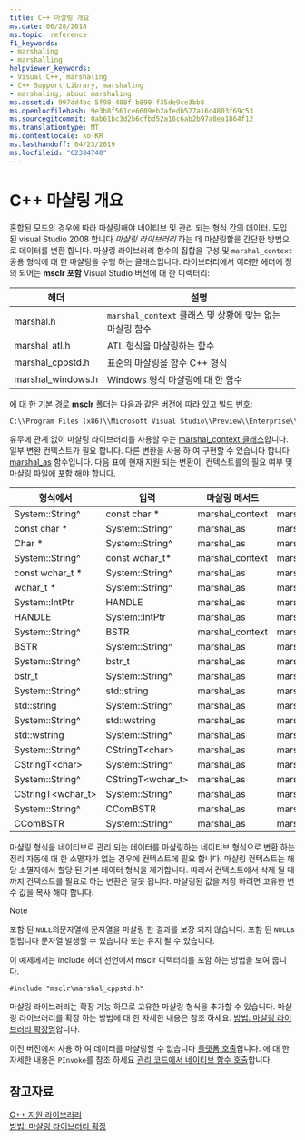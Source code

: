 ```yaml
---
title: C++ 마샬링 개요
ms.date: 06/28/2018
ms.topic: reference
f1_keywords:
- marshaling
- marshalling
helpviewer_keywords:
- Visual C++, marshaling
- C++ Support Library, marshaling
- marshaling, about marshaling
ms.assetid: 997dd4bc-5f98-408f-b890-f35de9ce3bb8
ms.openlocfilehash: 9e3b8f561ce6609eb2afedb527a16c4803f69c53
ms.sourcegitcommit: 0ab61bc3d2b6cfbd52a16c6ab2b97a8ea1864f12
ms.translationtype: MT
ms.contentlocale: ko-KR
ms.lasthandoff: 04/23/2019
ms.locfileid: "62384740"
---
```

# <a name="overview-of-marshaling-in-c"></a>C++ 마샬링 개요

혼합된 모드의 경우에 따라 마샬링해야 네이티브 및 관리 되는 형식 간의 데이터. 도입 된 visual Studio 2008 합니다 *마샬링 라이브러리* 하는 데 마샬링할을 간단한 방법으로 데이터를 변환 합니다.  마샬링 라이브러리 함수의 집합을 구성 및 `marshal_context` 공용 형식에 대 한 마샬링을 수행 하는 클래스입니다. 라이브러리에서 이러한 헤더에 정의 되어는 **msclr 포함** Visual Studio 버전에 대 한 디렉터리:

|헤더|설명|
|---------------|-----------------|
|marshal.h|`marshal_context` 클래스 및 상황에 맞는 없는 마샬링 함수|
|marshal_atl.h| ATL 형식을 마샬링하는 함수|
|marshal_cppstd.h|표준의 마샬링을 함수 C++ 형식|
|marshal_windows.h|Windows 형식 마샬링에 대 한 함수|

에 대 한 기본 경로 **msclr** 폴더는 다음과 같은 버전에 따라 있고 빌드 번호:

```cmd
C:\\Program Files (x86)\\Microsoft Visual Studio\\Preview\\Enterprise\\VC\\Tools\\MSVC\\14.15.26528\\include\\msclr
```

유무에 관계 없이 마샬링 라이브러리를 사용할 수는 [marshal_context 클래스](../dotnet/marshal-context-class.md)합니다. 일부 변환 컨텍스트가 필요 합니다. 다른 변환을 사용 하 여 구현할 수 있습니다 합니다 [marshal_as](../dotnet/marshal-as.md) 함수입니다. 다음 표에 현재 지원 되는 변환이, 컨텍스트를의 필요 여부 및 마샬링 파일에 포함 해야 합니다.

|형식에서|입력|마샬링 메서드|파일 포함|
|---------------|-------------|--------------------|------------------|
|System::String^|const char \*|marshal_context|marshal.h|
|const char \*|System::String^|marshal_as|marshal.h|
|Char \*|System::String^|marshal_as|marshal.h|
|System::String^|const wchar_t\*|marshal_context|marshal.h|
|const wchar_t \*|System::String^|marshal_as|marshal.h|
|wchar_t \*|System::String^|marshal_as|marshal.h|
|System::IntPtr|HANDLE|marshal_as|marshal_windows.h|
|HANDLE|System::IntPtr|marshal_as|marshal_windows.h|
|System::String^|BSTR|marshal_context|marshal_windows.h|
|BSTR|System::String^|marshal_as|marshal.h|
|System::String^|bstr_t|marshal_as|marshal_windows.h|
|bstr_t|System::String^|marshal_as|marshal_windows.h|
|System::String^|std::string|marshal_as|marshal_cppstd.h|
|std::string|System::String^|marshal_as|marshal_cppstd.h|
|System::String^|std::wstring|marshal_as|marshal_cppstd.h|
|std::wstring|System::String^|marshal_as|marshal_cppstd.h|
|System::String^|CStringT\<char>|marshal_as|marshal_atl.h|
|CStringT\<char>|System::String^|marshal_as|marshal_atl.h|
|System::String^|CStringT<wchar_t>|marshal_as|marshal_atl.h|
|CStringT<wchar_t>|System::String^|marshal_as|marshal_atl.h|
|System::String^|CComBSTR|marshal_as|marshal_atl.h|
|CComBSTR|System::String^|marshal_as|marshal_atl.h|

마샬링 형식을 네이티브로 관리 되는 데이터를 마샬링하는 네이티브 형식으로 변환 하는 정리 자동에 대 한 소멸자가 없는 경우에 컨텍스트에 필요 합니다. 마샬링 컨텍스트는 해당 소멸자에서 할당 된 기본 데이터 형식을 제거합니다. 따라서 컨텍스트에서 삭제 될 때까지 컨텍스트를 필요로 하는 변환은 잘못 됩니다. 마샬링된 값을 저장 하려면 고유한 변수 값을 복사 해야 합니다.

> [!NOTE]
>  포함 된 `NULL`의문자열에 문자열을 마샬링 한 결과를 보장 되지 않습니다. 포함 된 `NULL`s 잘립니다 문자열 발생할 수 있습니다 또는 유지 될 수 있습니다.

이 예제에서는 include 헤더 선언에서 msclr 디렉터리를 포함 하는 방법을 보여 줍니다.

`#include "msclr\marshal_cppstd.h"`

마샬링 라이브러리는 확장 가능 하므로 고유한 마샬링 형식을 추가할 수 있습니다. 마샬링 라이브러리를 확장 하는 방법에 대 한 자세한 내용은 참조 하세요. [방법: 마샬링 라이브러리 확장명](../dotnet/how-to-extend-the-marshaling-library.md)합니다.

이전 버전에서 사용 하 여 데이터를 마샬링할 수 없습니다 [플랫폼 호출](/dotnet/framework/interop/consuming-unmanaged-dll-functions)합니다. 에 대 한 자세한 내용은 `PInvoke`를 참조 하세요 [관리 코드에서 네이티브 함수 호출](../dotnet/calling-native-functions-from-managed-code.md)합니다.

## <a name="see-also"></a>참고자료

[C++ 지원 라이브러리](../dotnet/cpp-support-library.md)<br/>
[방법: 마샬링 라이브러리 확장](../dotnet/how-to-extend-the-marshaling-library.md)
